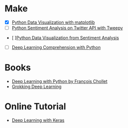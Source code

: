 # Make   
- [x] [Python Data Visualization with matplotlib](https://www.youtube.com/watch?list=PLqEbL1vopgvs1p90E3Ig_OTY08wBTCj9B&v=Hax7vACiEfM)
- [ ] [Python Sentiment Analysis on Twitter API with Tweepy](https://www.youtube.com/playlist?list=PL5tcWHG-UPH2zBfOz40HSzcGUPAVOOnu1)
- [ ][Python Data Visualization from Sentiment Analysis](https://www.youtube.com/playlist?list=PLmcBskOCOOFW1SNrz6_yzCEKGvh65wYb9)
- [ ] [Deep Learning Comprehension with Python](https://www.coursera.org/learn/neural-networks-deep-learning)

# Books 
- [Deep Learning with Python by François Chollet](http://libgen.io/book/index.php?md5=DEB175581D4A7579C3654F0A0862B5E2)
- [Grokking Deep Learning](https://github.com/iamtrask/Grokking-Deep-Learning)


# Online Tutorial 
- [Deep Learning with Keras](https://drive.google.com/file/d/1PBFkOLCx_9piTEKWv1USa3nup2trIHD0/view)